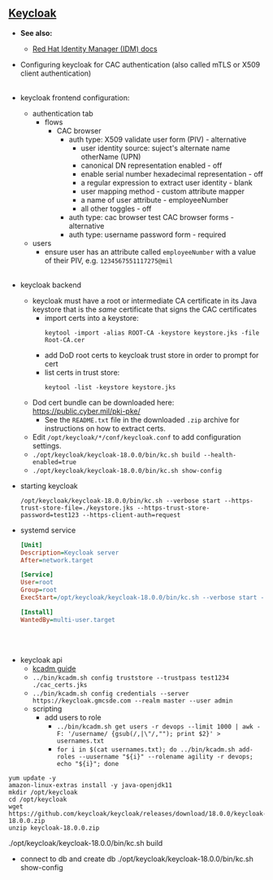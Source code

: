## [Keycloak](https://www.keycloak.org/documentation)

- **See also:**
  - [Red Hat Identity Manager (IDM) docs](https://access.redhat.com/products/identity-management)

- Configuring keycloak for CAC authentication (also called mTLS or X509 client authentication)
<br><br>
- keycloak frontend configuration:
  - authentication tab
    - flows
      - CAC browser
        - auth type: X509 validate user form (PIV) - alternative
          - user identity source: suject's alternate name otherName (UPN)
          - canonical DN representation enabled - off
          - enable serial number hexadecimal representation - off
          - a regular expression to extract user identity - blank
          - user mapping method - custom attribute mapper
          - a name of user attribute - employeeNumber
          - all other toggles - off
        - auth type: cac browser test CAC browser forms - alternative
        - auth type: username password form - required
  - users
    - ensure user has an attribute called `employeeNumber` with a value of their PIV, e.g. `1234567551117275@mil`
<br><br>
- keycloak backend
  - keycloak must have a root or intermediate CA certificate in its Java keystore that is the *same* certificate that signs the CAC certificates
     - import certs into a keystore:
       ```
       keytool -import -alias ROOT-CA -keystore keystore.jks -file Root-CA.cer
       ```
     - add DoD root certs to keycloak trust store in order to prompt for cert
     - list certs in trust store:
       ```
       keytool -list -keystore keystore.jks
       ```
  - Dod cert bundle can be downloaded here: https://public.cyber.mil/pki-pke/
    - See the `README.txt` file in the downloaded `.zip` archive for instructions on how to extract certs.
  - Edit `/opt/keycloak/*/conf/keycloak.conf` to add configuration settings.
  - `./opt/keycloak/keycloak-18.0.0/bin/kc.sh build --health-enabled=true`
  - `./opt/keycloak/keycloak-18.0.0/bin/kc.sh show-config`
- starting keycloak
  ```
  /opt/keycloak/keycloak-18.0.0/bin/kc.sh --verbose start --https-trust-store-file=./keystore.jks --https-trust-store-password=test123 --https-client-auth=request
  ```
- systemd service
  ```ini
  [Unit]
  Description=Keycloak server
  After=network.target

  [Service]
  User=root
  Group=root
  ExecStart=/opt/keycloak/keycloak-18.0.0/bin/kc.sh --verbose start --https-trust-store-file=/opt/keycloak/keycloak-18.0.0/certs/cac_certs.jks --https-trust-store-password=SuperSecretPassword --https-client-auth=request --https-port=443

  [Install]
  WantedBy=multi-user.target
  ```
<br><br>
- keycloak api
  - [kcadm guide](https://github.com/keycloak/keycloak-documentation/blob/main/server_admin/topics/admin-cli.adoc)
  -  `../bin/kcadm.sh config truststore --trustpass test1234 ./cac_certs.jks`
  -  `../bin/kcadm.sh config credentials --server https://keycloak.gmcsde.com --realm master --user admin`
  - scripting
    - add users to role
      - `../bin/kcadm.sh get users -r devops --limit 1000 | awk -F: '/username/ {gsub(/,|\"/,""); print $2}' > usernames.txt`
      - `for i in $(cat usernames.txt); do ../bin/kcadm.sh add-roles --uusername "${i}" --rolename agility -r devops; echo "${i}"; done`

```
yum update -y
amazon-linux-extras install -y java-openjdk11
mkdir /opt/keycloak
cd /opt/keycloak
wget https://github.com/keycloak/keycloak/releases/download/18.0.0/keycloak-18.0.0.zip
unzip keycloak-18.0.0.zip
```

./opt/keycloak/keycloak-18.0.0/bin/kc.sh build
- connect to db and create db
./opt/keycloak/keycloak-18.0.0/bin/kc.sh show-config
